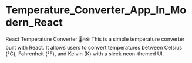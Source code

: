 # Temperature_Converter_App_In_Modern_React
React Temperature Converter 🌡️🔥❄️ This is a simple temperature converter built with React. It allows users to convert temperatures between Celsius (°C), Fahrenheit (°F), and Kelvin (K) with a sleek neon-themed UI. 
